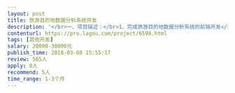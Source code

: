 ```yaml
---                
layout: post       
title: 旅游目的地数据分析系统开发           
description: '</br>一、项目描述：</br>1、完成旅游目的地数据分析系统的前端开发</br>2、完成旅游目的地数据分析系统的功能开发</br>3、完成旅游目的地数据分析系统开发的实施和部署</br></br>·详细需求因保密需要，请投标时提供联系方式和案例，通过私聊的方式完成需求沟通。</br></br>二、主要需求点：</br>1、根据双方约定需求完成基础平台的部署并交付全套源代码、帮助文档、数据字典、系统设计文档等资料。</br>2、根据我方提出的UI设计方案，完成系统的前端开发。</br>3、根据我方提出的功能设计方案，完成系统功能开发。</br></br>三、人员要求：</br>1、具有旅游目的地相关大数据系统开发经验且能够提供类似的系统源码作为基础框架。</br>2、具备中高级JAVA开发能力，且能够独立完成前后端开发。</br>3、熟练使用ECharts。</br>4、有丰富的数据采集经验。</br>'     
contenturl: https://pro.lagou.com/project/6598.html      
tags: [其他开发]            
salary: 20000-30000元          
publish_time: 2018-03-08 15:55:17         
review: 565人                   
apply: 0人                   
recommend: 5人                   
time_range: 1-3个月              
---                 
```

